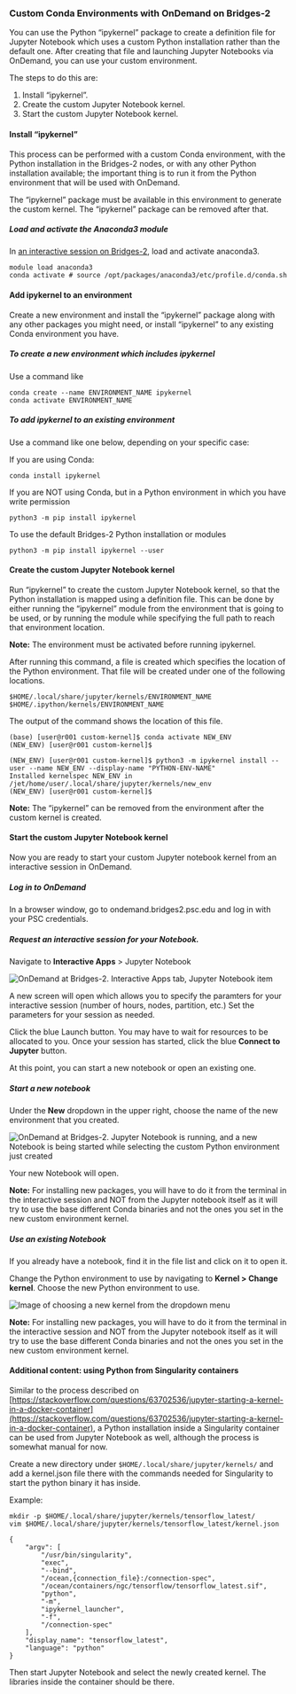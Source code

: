<h3>Custom Conda Environments with OnDemand on Bridges-2</h3>

You can  use the Python “ipykernel” package to create a definition file for  Jupyter Notebook which
uses a custom Python installation rather than the default one. After creating that file and launching Jupyter Notebooks via
OnDemand, you can use your custom environment.

The steps to do this are:

1. Install “ipykernel”.
2. Create the custom Jupyter Notebook kernel.
3. Start the custom Jupyter Notebook kernel.

<h4>Install “ipykernel”</h4>

This process can be performed with a custom Conda environment, with the Python installation in the Bridges-2 nodes, or
with any other Python installation available; the important thing is to run it from the Python environment that will 
be used with OnDemand.

The “ipykernel” package must be available in this environment to generate the custom kernel. The
“ipykernel” package can be removed after that.


<h5>Load and activate the Anaconda3 module</h5>

In [an interactive session on Bridges-2](https://www.psc.edu/resources/bridges-2/user-guide-2/#interactive-sessions), load and activate anaconda3. 

```
module load anaconda3
conda activate # source /opt/packages/anaconda3/etc/profile.d/conda.sh
```


<h4>Add ipykernel to an environment</h4>

Create a new environment and install the “ipykernel” package along with any other packages you might need, or install “ipykernel” to any existing Conda environment you have.

<h5>To create a new environment which includes ipykernel</h5>

Use a command like

```
conda create --name ENVIRONMENT_NAME ipykernel
conda activate ENVIRONMENT_NAME
```


<h5>To add ipykernel to an existing environment</h5>


Use a command like one below, depending on your specific case:

If you are using Conda:
```
conda install ipykernel
```

If you are NOT using Conda, but in a Python environment in which you have write permission
```
python3 -m pip install ipykernel
```

To use the default Bridges-2 Python installation or modules
```
python3 -m pip install ipykernel --user
```

<h4>Create the custom Jupyter Notebook kernel</h4>

Run “ipykernel” to create the custom Jupyter Notebook kernel, so that the Python installation is mapped using
a definition file. This can be done by either running the “ipykernel” module from the environment that is going to be
used, or by running the module while specifying the full path to reach that environment location.

**Note:** The environment must be activated before running ipykernel.

After running this command, a file is created  which specifies the location of the Python environment. That file will be created under one of the following locations. 

```
$HOME/.local/share/jupyter/kernels/ENVIRONMENT_NAME
$HOME/.ipython/kernels/ENVIRONMENT_NAME
```
The output of the command shows the location of this file.

```
(base) [user@r001 custom-kernel]$ conda activate NEW_ENV
(NEW_ENV) [user@r001 custom-kernel]$

(NEW_ENV) [user@r001 custom-kernel]$ python3 -m ipykernel install --user --name NEW_ENV --display-name "PYTHON-ENV-NAME"
Installed kernelspec NEW_ENV in /jet/home/user/.local/share/jupyter/kernels/new_env
(NEW_ENV) [user@r001 custom-kernel]$
```

**Note:** The “ipykernel” can be removed from the environment after the custom kernel is created.

<h4>Start the custom Jupyter Notebook kernel</h4>

Now you are ready to start your custom Jupyter notebook kernel from an interactive session in OnDemand.

<h5>Log in to OnDemand</h5>
In a browser window, go to ondemand.bridges2.psc.edu and log in with your PSC credentials.

<h5>Request an interactive session for your Notebook.</h5>

Navigate to **Interactive Apps** > Jupyter Notebook

![OnDemand at Bridges-2. Interactive Apps tab, Jupyter Notebook item](https://github.com/pscedu/psc-wpdocs/raw/master/ondemand/custom_kernel/images/image1.png)

A new screen will open which allows you to specify the paramters for your interactive session (number of hours, nodes, partition, etc.) Set the parameters for your session as needed.

Click the blue Launch button. You may have to wait for resources to be allocated to you. Once your session has started, click the blue **Connect to Jupyter** button.

At this point, you can start a new notebook or open an existing one.

<h5>Start a new notebook</h5>


Under the **New** dropdown in the upper right, choose the name of the new environment that you created.

![OnDemand at Bridges-2. Jupyter Notebook is running, and a new Notebook is being started while selecting the custom Python environment just created](https://github.com/pscedu/psc-wpdocs/blob/master/ondemand/custom_kernel/images/image2.png)

Your new Notebook will open.

**Note:** For installing new packages, you will have to do it from the terminal in the interactive session and NOT from the Jupyter notebook itself
as it will try to use the base different Conda binaries and not the ones you set in the new custom environment kernel.



<h5>Use an existing Notebook</h5>


If you already have a notebook, find it in the file list and click on it to open it.

Change the Python environment to use by navigating to **Kernel > Change kernel**.  Choose the new Python environment to use.

![Image of choosing a new kernel from the dropdown menu](https://user-images.githubusercontent.com/3306741/160672432-a8477326-faf0-4351-9ba4-1ddbc10bcd78.png)

**Note:** For installing new packages, you will have to do it from the terminal in the interactive session and NOT from the Jupyter notebook itself
as it will try to use the base different Conda binaries and not the ones you set in the new custom environment kernel.


<h4>Additional content: using Python from Singularity containers</h4>


Similar to the process described
on  [https://stackoverflow.com/questions/63702536/jupyter-starting-a-kernel-in-a-docker-container](https://stackoverflow.com/questions/63702536/jupyter-starting-a-kernel-in-a-docker-container), a Python installation inside a Singularity container can be used from Jupyter Notebook as well, although the process
is somewhat manual for now.

Create a new directory under `$HOME/.local/share/jupyter/kernels/` and add a kernel.json file 
there with the commands needed for Singularity to start the python binary it has inside.

Example:

```
mkdir -p $HOME/.local/share/jupyter/kernels/tensorflow_latest/
vim $HOME/.local/share/jupyter/kernels/tensorflow_latest/kernel.json
```

```
{
    "argv": [
        "/usr/bin/singularity",
        "exec",
        "--bind",
        "/ocean,{connection_file}:/connection-spec",
        "/ocean/containers/ngc/tensorflow/tensorflow_latest.sif",
        "python",
        "-m",
        "ipykernel_launcher",
        "-f",
        "/connection-spec"
    ],
    "display_name": "tensorflow_latest",
    "language": "python"
}
```

Then start Jupyter Notebook and select the newly created kernel. The libraries inside the container should be there.


